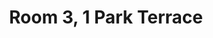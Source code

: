 ---
basin: 'No'
cudn: true
floor: Ground
grade: 4
images: []
living_room: 'No'
location: 1 Park Terrace
name: '3'
network: Wireless Only
title: Room 3, 1 Park Terrace
---